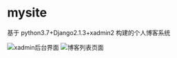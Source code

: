 # mysite
基于 python3.7+Django2.1.3+xadmin2 构建的个人博客系统


![xadmin后台界面][1]
![博客列表页面][2]


  [1]: http://images.xuyukun.com/admin.png
  [2]: http://images.xuyukun.com/blog_list.png